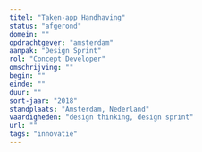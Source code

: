 ```yaml
---
titel: "Taken-app Handhaving"
status: "afgerond"
domein: ""
opdrachtgever: "amsterdam"
aanpak: "Design Sprint"
rol: "Concept Developer"
omschrijving: ""
begin: ""
einde: ""
duur: ""
sort-jaar: "2018"
standplaats: "Amsterdam, Nederland"
vaardigheden: "design thinking, design sprint"
url: ""
tags: "innovatie"
---
```

